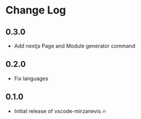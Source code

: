 # Change Log

## 0.3.0
* Add nextjs Page and Module generator command

## 0.2.0
* Fix languages

## 0.1.0
* Initial release of vscode-mirzanevis 🔥